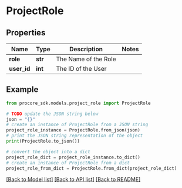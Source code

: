 # ProjectRole


## Properties

Name | Type | Description | Notes
------------ | ------------- | ------------- | -------------
**role** | **str** | The Name of the Role | 
**user_id** | **int** | The ID of the User | 

## Example

```python
from procore_sdk.models.project_role import ProjectRole

# TODO update the JSON string below
json = "{}"
# create an instance of ProjectRole from a JSON string
project_role_instance = ProjectRole.from_json(json)
# print the JSON string representation of the object
print(ProjectRole.to_json())

# convert the object into a dict
project_role_dict = project_role_instance.to_dict()
# create an instance of ProjectRole from a dict
project_role_from_dict = ProjectRole.from_dict(project_role_dict)
```
[[Back to Model list]](../README.md#documentation-for-models) [[Back to API list]](../README.md#documentation-for-api-endpoints) [[Back to README]](../README.md)


